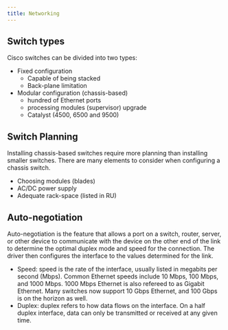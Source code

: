 ```yaml
---
title: Networking
---
```


## Switch types

Cisco switches can be divided into two types:

- Fixed configuration
  - Capable of being stacked
  - Back-plane limitation
- Modular configuration (chassis-based)
  - hundred of Ethernet ports
  - processing modules (supervisor) upgrade
  - Catalyst (4500, 6500 and 9500)

## Switch Planning

Installing chassis-based switches require more planning than installing smaller switches. There are many elements to consider when configuring a chassis switch.

- Choosing modules (blades)
- AC/DC power supply
- Adequate rack-space (listed in RU)

## Auto-negotiation

Auto-negotiation is the feature that allows a port on a switch, router, server, or other device to communicate with the device on the other end of the link to determine the optimal duplex mode and speed for the connection. The driver then configures the interface to the values determined for the link.

- Speed: speed is the rate of the interface, usually listed in megabits per second (Mbps). Common Ethernet speeds include 10 Mbps, 100 Mbps, and 1000 Mbps. 1000 Mbps Ethernet is also refereed to as Gigabit Ethernet. Many switches now support 10 Gbps Ethernet, and 100 Gbps is on the horizon as well.
- Duplex: duplex refers to how data flows on the interface. On a half duplex interface, data can only be transmitted or received at any given time.
